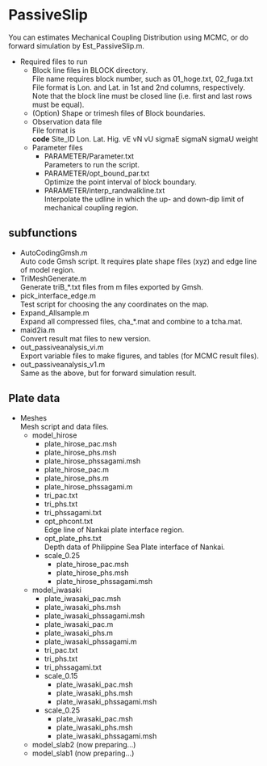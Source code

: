 # PassiveSlip
You can estimates Mechanical Coupling Distribution using MCMC, or do forward simulation by Est_PassiveSlip.m.  
* Required files to run
    * Block line files in BLOCK directory.  
    File name requires block number, such as 01_hoge.txt, 02_fuga.txt  
    File format is Lon. and Lat. in 1st and 2nd columns, respectively. Note that the block line must be closed line (i.e. first and last rows must be equal).
    * (Option) Shape or trimesh files of Block boundaries.
    * Observation data file  
    File format is  
    **code**
        Site_ID  Lon.  Lat.  Hig.  vE  vN  vU  sigmaE  sigmaN  sigmaU  weight
    * Parameter files
        * PARAMETER/Parameter.txt  
        Parameters to run the script.
        * PARAMETER/opt_bound_par.txt  
        Optimize the point interval of block boundary.
        * PARAMETER/interp_randwalkline.txt  
        Interpolate the udline in which the up- and down-dip limit of mechanical coupling region.

## subfunctions
* AutoCodingGmsh.m  
    Auto code Gmsh script. It requires plate shape files (xyz) and edge line of model region.
* TriMeshGenerate.m  
    Generate triB_*.txt files from m files exported by Gmsh.
* pick_interface_edge.m  
    Test script for choosing the any coordinates on the map.
* Expand_Allsample.m  
    Expand all compressed files, cha_*.mat and combine to a tcha.mat.
* maid2ia.m  
    Convert result mat files to new version.
* out_passiveanalysis_vi.m  
    Export variable files to make figures, and tables (for MCMC result files).
* out_passiveanalysis_v1.m  
    Same as the above, but for forward simulation result.

## Plate data
* Meshes  
    Mesh script and data files.
    * model_hirose
        * plate_hirose_pac.msh
        * plate_hirose_phs.msh
        * plate_hirose_phssagami.msh
        * plate_hirose_pac.m
        * plate_hirose_phs.m
        * plate_hirose_phssagami.m
        * tri_pac.txt
        * tri_phs.txt
        * tri_phssagami.txt
        * opt_phcont.txt  
        Edge line of Nankai plate interface region.
        * opt_plate_phs.txt  
        Depth data of Philippine Sea Plate interface of Nankai.
        * scale_0.25
            * plate_hirose_pac.msh
            * plate_hirose_phs.msh
            * plate_hirose_phssagami.msh
    * model_iwasaki
        * plate_iwasaki_pac.msh
        * plate_iwasaki_phs.msh
        * plate_iwasaki_phssagami.msh
        * plate_iwasaki_pac.m
        * plate_iwasaki_phs.m
        * plate_iwasaki_phssagami.m
        * tri_pac.txt
        * tri_phs.txt
        * tri_phssagami.txt
        * scale_0.15
            * plate_iwasaki_pac.msh
            * plate_iwasaki_phs.msh
            * plate_iwasaki_phssagami.msh
        * scale_0.25
            * plate_iwasaki_pac.msh
            * plate_iwasaki_phs.msh
            * plate_iwasaki_phssagami.msh
    * model_slab2 (now preparing...)
    * model_slab1 (now preparing...)